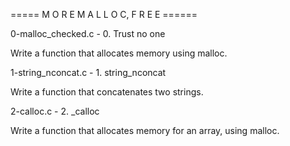 ===== M O R E  M A L L O C,  F R E E ======

0-malloc_checked.c - 0. Trust no one

Write a function that allocates memory using malloc.

1-string_nconcat.c - 1. string_nconcat

Write a function that concatenates two strings. 

2-calloc.c - 2. _calloc

Write a function that allocates memory for an array, using malloc.


